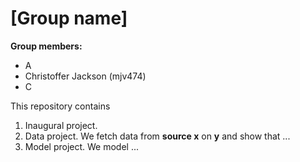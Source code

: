 # \[Group name\]

**Group members:**
- A
- Christoffer Jackson (mjv474)
- C

This repository contains  
1. Inaugural project. 
2. Data project. We fetch data from **source x** on **y** and show that ...
3. Model project. We model ...

